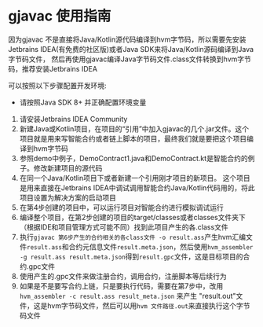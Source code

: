 # gjavac 使用指南

因为gjavac 不是直接将Java/Kotlin源代码编译到hvm字节码，所以需要先安装Jetbrains IDEA(有免费的社区版)或者Java SDK来将Java/Kotlin源码编译到Java字节码文件，
然后再使用gjavac编译Java字节码文件.class文件转换到hvm字节码，推荐安装Jetbrains IDEA

可以按照以下步骤配置开发环境:

* 请按照Java SDK 8+ 并正确配置环境变量

1. 请安装Jetbrains IDEA Community
2. 新建Java或Kotlin项目，在项目的“引用”中加入gjavac的几个.jar文件。这个项目就是用来写智能合约或者链上脚本的项目，最终我们就是要把这个项目编译到hvm字节码
3. 参照demo中例子，DemoContract1.java和DemoContract.kt是智能合约的例子。修改新建项目的源代码
4. 在同一个Java/Kotlin项目下或者新建一个引用刚才项目的新项目。
   这个项目是用来直接在Jetbrains IDEA中调试调用智能合约Java/Kotlin代码用的，将此项目设置为解决方案的启动项目
5. 在第4步创建的项目中，可以运行项目对智能合约进行模拟调试运行
6. 编译整个项目，在第2步创建的项目的target/classes或者classes文件夹下（根据IDE和项目管理方式可能不同）找到此项目产生的各.class文件
7. 执行`gjavac 第6步产生的合约相关的各class文件 -o result.ass`产生hvm汇编文件`result.ass`和合约元信息文件`result.meta.json`，然后使用`hvm_assembler -g result.ass result.meta.json`得到`result.gpc`文件，这是目标项目的合约.gpc文件
8. 使用产生的.gpc文件来做注册合约，调用合约，注册脚本等后续行为
9. 如果是不是要写合约上链，只是要执行代码，需要在第7步中，改用`hvm_assembler -c result.ass result_meta.json` 来产生 "result.out"文件，这是hvm字节码文件，然后可以用`hvm 文件路径.out`来直接执行这个字节码文件
